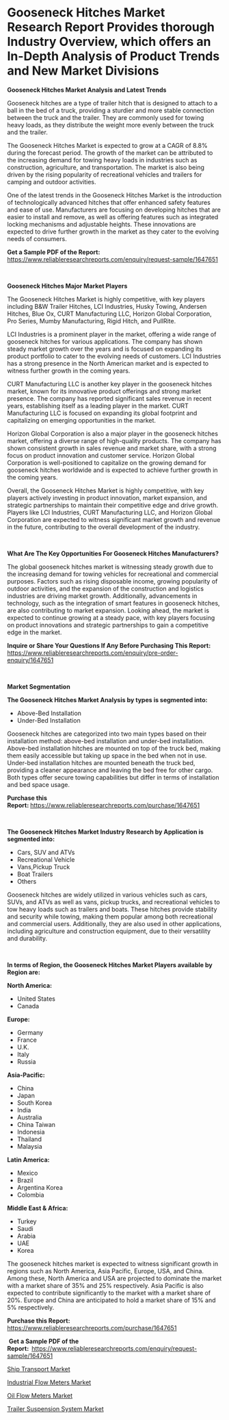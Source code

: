 <p><h1>Gooseneck Hitches Market Research Report Provides thorough Industry Overview, which offers an In-Depth Analysis of Product Trends and New Market Divisions</h1></p><p><strong>Gooseneck Hitches Market Analysis and Latest Trends</strong></p>
<p><p>Gooseneck hitches are a type of trailer hitch that is designed to attach to a ball in the bed of a truck, providing a sturdier and more stable connection between the truck and the trailer. They are commonly used for towing heavy loads, as they distribute the weight more evenly between the truck and the trailer.</p><p>The Gooseneck Hitches Market is expected to grow at a CAGR of 8.8% during the forecast period. The growth of the market can be attributed to the increasing demand for towing heavy loads in industries such as construction, agriculture, and transportation. The market is also being driven by the rising popularity of recreational vehicles and trailers for camping and outdoor activities.</p><p>One of the latest trends in the Gooseneck Hitches Market is the introduction of technologically advanced hitches that offer enhanced safety features and ease of use. Manufacturers are focusing on developing hitches that are easier to install and remove, as well as offering features such as integrated locking mechanisms and adjustable heights. These innovations are expected to drive further growth in the market as they cater to the evolving needs of consumers.</p></p>
<p><strong>Get a Sample PDF of the Report:&nbsp;</strong> <a href="https://www.reliableresearchreports.com/enquiry/request-sample/1647651">https://www.reliableresearchreports.com/enquiry/request-sample/1647651</a></p>
<p>&nbsp;</p>
<p><strong>Gooseneck Hitches Major Market Players</strong></p>
<p><p>The Gooseneck Hitches Market is highly competitive, with key players including B&W Trailer Hitches, LCI Industries, Husky Towing, Andersen Hitches, Blue Ox, CURT Manufacturing LLC, Horizon Global Corporation, Pro Series, Mumby Manufacturing, Rigid Hitch, and PullRite.</p><p>LCI Industries is a prominent player in the market, offering a wide range of gooseneck hitches for various applications. The company has shown steady market growth over the years and is focused on expanding its product portfolio to cater to the evolving needs of customers. LCI Industries has a strong presence in the North American market and is expected to witness further growth in the coming years.</p><p>CURT Manufacturing LLC is another key player in the gooseneck hitches market, known for its innovative product offerings and strong market presence. The company has reported significant sales revenue in recent years, establishing itself as a leading player in the market. CURT Manufacturing LLC is focused on expanding its global footprint and capitalizing on emerging opportunities in the market.</p><p>Horizon Global Corporation is also a major player in the gooseneck hitches market, offering a diverse range of high-quality products. The company has shown consistent growth in sales revenue and market share, with a strong focus on product innovation and customer service. Horizon Global Corporation is well-positioned to capitalize on the growing demand for gooseneck hitches worldwide and is expected to achieve further growth in the coming years.</p><p>Overall, the Gooseneck Hitches Market is highly competitive, with key players actively investing in product innovation, market expansion, and strategic partnerships to maintain their competitive edge and drive growth. Players like LCI Industries, CURT Manufacturing LLC, and Horizon Global Corporation are expected to witness significant market growth and revenue in the future, contributing to the overall development of the industry.</p></p>
<p>&nbsp;</p>
<p><strong>What Are The Key Opportunities For Gooseneck Hitches Manufacturers?</strong></p>
<p><p>The global gooseneck hitches market is witnessing steady growth due to the increasing demand for towing vehicles for recreational and commercial purposes. Factors such as rising disposable income, growing popularity of outdoor activities, and the expansion of the construction and logistics industries are driving market growth. Additionally, advancements in technology, such as the integration of smart features in gooseneck hitches, are also contributing to market expansion. Looking ahead, the market is expected to continue growing at a steady pace, with key players focusing on product innovations and strategic partnerships to gain a competitive edge in the market.</p></p>
<p><strong>Inquire or Share Your Questions If Any Before Purchasing This Report:</strong> <a href="https://www.reliableresearchreports.com/enquiry/pre-order-enquiry/1647651">https://www.reliableresearchreports.com/enquiry/pre-order-enquiry/1647651</a></p>
<p>&nbsp;</p>
<p><strong>Market Segmentation</strong></p>
<p><strong>The Gooseneck Hitches Market Analysis by types is segmented into:</strong></p>
<p><ul><li>Above-Bed Installation</li><li>Under-Bed Installation</li></ul></p>
<p><p>Gooseneck hitches are categorized into two main types based on their installation method: above-bed installation and under-bed installation. Above-bed installation hitches are mounted on top of the truck bed, making them easily accessible but taking up space in the bed when not in use. Under-bed installation hitches are mounted beneath the truck bed, providing a cleaner appearance and leaving the bed free for other cargo. Both types offer secure towing capabilities but differ in terms of installation and bed space usage.</p></p>
<p><strong>Purchase this Report:&nbsp;</strong><a href="https://www.reliableresearchreports.com/purchase/1647651">https://www.reliableresearchreports.com/purchase/1647651</a></p>
<p>&nbsp;</p>
<p><strong>The Gooseneck Hitches Market Industry Research by Application is segmented into:</strong></p>
<p><ul><li>Cars, SUV and ATVs</li><li>Recreational Vehicle</li><li>Vans,Pickup Truck</li><li>Boat Trailers</li><li>Others</li></ul></p>
<p><p>Gooseneck hitches are widely utilized in various vehicles such as cars, SUVs, and ATVs as well as vans, pickup trucks, and recreational vehicles to tow heavy loads such as trailers and boats. These hitches provide stability and security while towing, making them popular among both recreational and commercial users. Additionally, they are also used in other applications, including agriculture and construction equipment, due to their versatility and durability.</p></p>
<p>&nbsp;</p>
<p><strong>In terms of Region, the Gooseneck Hitches Market Players available by Region are:</strong></p>
<p>
    <p> <strong> North America: </strong>
        <ul>
            <li>United States</li>
            <li>Canada</li>
        </ul>
        </p> 
    <p> <strong> Europe: </strong>
        <ul>
            <li>Germany</li>
            <li>France</li>
            <li>U.K.</li>
            <li>Italy</li>
            <li>Russia</li>
        </ul>
        </p> 
    <p> <strong> Asia-Pacific: </strong>
        <ul>
            <li>China</li>
            <li>Japan</li>
            <li>South Korea</li>
            <li>India</li>
            <li>Australia</li>
            <li>China Taiwan</li>
            <li>Indonesia</li>
            <li>Thailand</li>
            <li>Malaysia</li>
        </ul>
        </p> 
    <p> <strong> Latin America: </strong>
        <ul>
            <li>Mexico</li>
            <li>Brazil</li>
            <li>Argentina Korea</li>
            <li>Colombia</li>
        </ul>
        </p> 
    <p> <strong> Middle East & Africa: </strong>
        <ul>
            <li>Turkey</li>
            <li>Saudi</li>
            <li>Arabia</li>
            <li>UAE</li>
            <li>Korea</li>
        </ul>
    </p>
    </p>
<p><p>The gooseneck hitches market is expected to witness significant growth in regions such as North America, Asia Pacific, Europe, USA, and China. Among these, North America and USA are projected to dominate the market with a market share of 35% and 25% respectively. Asia Pacific is also expected to contribute significantly to the market with a market share of 20%. Europe and China are anticipated to hold a market share of 15% and 5% respectively.</p></p>
<p><strong>Purchase this Report: </strong><a href="https://www.reliableresearchreports.com/purchase/1647651">https://www.reliableresearchreports.com/purchase/1647651</a></p>
<p>&nbsp;<strong>Get a Sample PDF of the Report:&nbsp;&nbsp;</strong><a href="https://www.reliableresearchreports.com/enquiry/request-sample/1647651">https://www.reliableresearchreports.com/enquiry/request-sample/1647651</a></p>
<p><strong></strong></p>
<p><p><a href="https://github.com/jerrycopelandthomaswsqd8q/Market-Research-Report-List-1/blob/main/ship-transport-market.md">Ship Transport Market</a></p><p><a href="https://issuu.com/reportprime-2/docs/industrial-flow-meters-market-size-2030.pptx">Industrial Flow Meters Market</a></p><p><a href="https://issuu.com/reportprime-2/docs/oil-flow-meters-market-size-2030.pptx">Oil Flow Meters Market</a></p><p><a href="https://github.com/brenzgnarento/Market-Research-Report-List-1/blob/main/trailer-suspension-system-market.md">Trailer Suspension System Market</a></p></p>